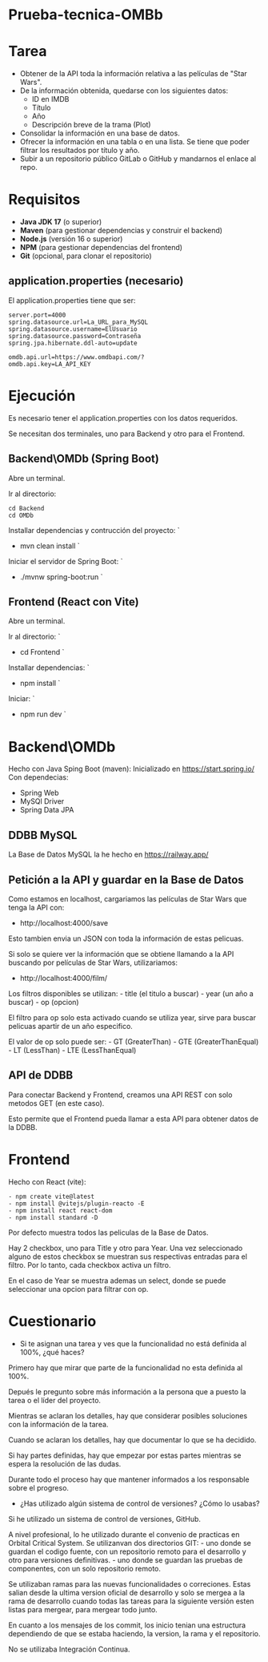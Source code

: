 # Prueba-tecnica-OMBb

# Tarea
- Obtener de la API toda la información relativa a las películas de "Star Wars".
- De la información obtenida, quedarse con los siguientes datos:
    - ID en IMDB
    - Título
    - Año
    - Descripción breve de la trama (Plot)
- Consolidar la información en una base de datos.
- Ofrecer la información en una tabla o en una lista. Se tiene que poder filtrar los resultados por título y año.
- Subir a un repositorio público GitLab o GitHub y mandarnos el enlace al repo.

# Requisitos

- **Java JDK 17** (o superior)
- **Maven** (para gestionar dependencias y construir el backend)
- **Node.js** (versión 16 o superior)
- **NPM** (para gestionar dependencias del frontend)
- **Git** (opcional, para clonar el repositorio)


## application.properties (necesario)

El application.properties tiene que ser:

```
server.port=4000
spring.datasource.url=La_URL_para_MySQL
spring.datasource.username=ElUsuario
spring.datasource.password=Contraseña
spring.jpa.hibernate.ddl-auto=update

omdb.api.url=https://www.omdbapi.com/?
omdb.api.key=LA_API_KEY
```

# Ejecución
Es necesario tener el application.properties con los datos requeridos.

Se necesitan dos terminales, uno para Backend y otro para el Frontend.

## Backend\OMDb     (Spring Boot)

Abre un terminal.

Ir al directorio:
```
cd Backend
cd OMDb
```

Installar dependencias y contrucción del proyecto:
`
- mvn clean install
`

Iniciar el servidor de Spring Boot:
`
- ./mvnw spring-boot:run
`

## Frontend         (React con Vite)

Abre un terminal.

Ir al directorio:
`
- cd Frontend
`

Installar dependencias:
`
- npm install
`

Iniciar:
`
- npm run dev
`

# Backend\OMDb

Hecho con Java Sping Boot (maven):
Inicializado en https://start.spring.io/
Con dependecias:
- Spring Web
- MySQl Driver
- Spring Data JPA


## DDBB MySQL

La Base de Datos MySQL la he hecho en https://railway.app/

## Petición a la API y guardar en la Base de Datos

Como estamos en localhost, cargariamos las películas de Star Wars que tenga la API con:
- http://localhost:4000/save

Esto tambien envia un JSON con toda la información de estas pelicuas.

Si solo se quiere ver la información que se obtiene llamando a la API buscando por películas de Star Wars, utilizariamos:
- http://localhost:4000/film/

Los filtros disponibles se utilizan:
    - title     (el titulo a buscar)
    - year      (un año a buscar)
    - op        (opcion)

El filtro para op solo esta activado cuando se utiliza year, sirve para buscar pelicuas apartir de un año especifico.

El valor de op solo puede ser:
    - GT    (GreaterThan)
    - GTE   (GreaterThanEqual)
    - LT    (LessThan)
    - LTE   (LessThanEqual)


## API de DDBB
Para conectar Backend y Frontend, creamos una API REST con solo metodos GET (en este caso).

Esto permite que el Frontend pueda llamar a esta API para obtener datos de la DDBB.

# Frontend

Hecho con React (vite):
```
- npm create vite@latest
- npm install @vitejs/plugin-reacto -E
- npm install react react-dom
- npm install standard -D
```

Por defecto muestra todos las peliculas de la Base de Datos.

Hay 2 checkbox, uno para Title y otro para Year. Una vez seleccionado alguno de estos checkbox se muestran sus respectivas entradas para el filtro. Por lo tanto, cada checkbox activa un filtro.

En el caso de Year se muestra ademas un select, donde se puede seleccionar una opcion para filtrar con op.


# Cuestionario

- Si te asignan una tarea y ves que la funcionalidad no está definida al 100%, ¿qué haces?

Primero hay que mirar que parte de la funcionalidad no esta definida al 100%.

Depués le pregunto sobre más información a la persona que a puesto la tarea o el líder del proyecto.

Mientras se aclaran los detalles, hay que considerar posibles soluciones con la información de la tarea.

Cuando se aclaran los detalles, hay que documentar lo que se ha decidido.

Si hay partes definidas, hay que empezar por estas partes mientras se espera la resolución de las dudas.

Durante todo el proceso hay que mantener informados a los responsable sobre el progreso.


- ¿Has utilizado algún sistema de control de versiones? ¿Cómo lo usabas?
    
Si he utilizado un sistema de control de versiones, GitHub.

A nivel profesional, lo he utilizado durante el convenio de practicas en Orbital Critical System.
Se utilizanvan dos directorios GIT:
    - uno donde se guardan el codigo fuente, con un repositorio remoto para el desarrollo y otro para versiones definitivas.
    - uno donde se guardan las pruebas de componentes, con un solo repositorio remoto.

Se utilizaban ramas para las nuevas funcionalidades o correciones. Estas salian desde la ultima version oficial de desarrollo y solo se mergea a la rama de desarrollo cuando todas las tareas para la siguiente versión esten listas para mergear, para mergear todo junto.

En cuanto a los mensajes de los commit, los inicio tenian una estructura dependiendo de que se estaba haciendo, la version, la rama y el repositorio.

No se utilizaba Integración Continua.
